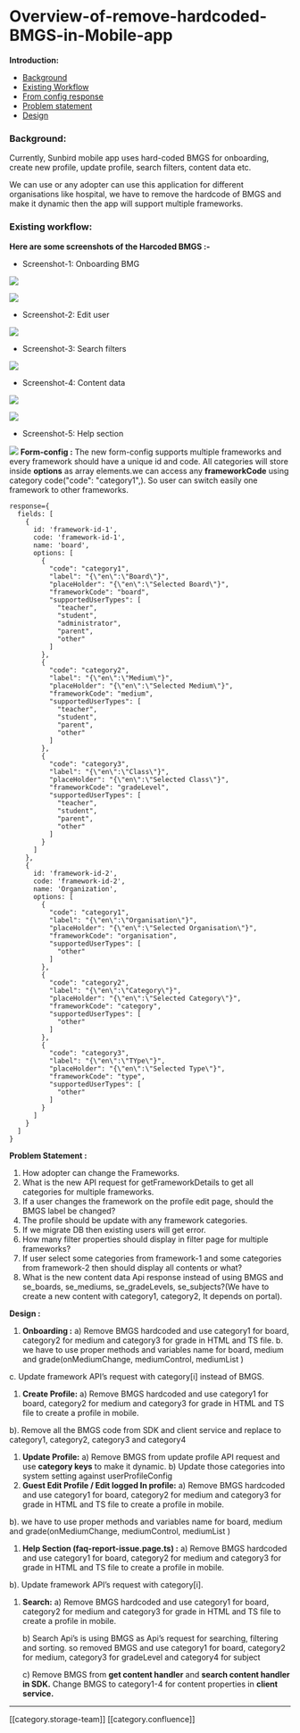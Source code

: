 # Overview-of-remove-hardcoded-BMGS-in-Mobile-app

**Introduction:**

* [Background](https://project-sunbird.atlassian.net/wiki/spaces/SUN/pages/3348889606/Overview+of+remove+hardcoded+BMGS+in+Mobile+app#Background%3A)
* [Existing Workflow](https://project-sunbird.atlassian.net/wiki/spaces/SUN/pages/3348889606/Overview+of+remove+hardcoded+BMGS+in+Mobile+app#Existing-workflow%3A)
* [From config response](https://project-sunbird.atlassian.net/wiki/spaces/SUN/pages/3348889606/Overview+of+remove+hardcoded+BMGS+in+Mobile+app#Form-config-%3A)
* [Problem statement](https://project-sunbird.atlassian.net/wiki/spaces/SUN/pages/3348889606/Overview+of+remove+hardcoded+BMGS+in+Mobile+app#Problem-Statement-%3A)
* [Design](https://project-sunbird.atlassian.net/wiki/spaces/SUN/pages/3348889606/Overview+of+remove+hardcoded+BMGS+in+Mobile+app#Design-%3A)

### Background:

Currently, Sunbird mobile app uses hard-coded BMGS for onboarding, create new profile, update profile, search filters, content data etc.

We can use or any adopter can use this application for different organisations like hospital, we have to remove the hardcode of BMGS and make it dynamic then the app will support multiple frameworks.

### Existing workflow:

**Here are some screenshots of the Harcoded BMGS :-**

* Screenshot-1: Onboarding BMG

![](images/storage/Screenshot\_20230728-120458.png)

![](images/storage/Screenshot\_20230728-120510.png)

* Screenshot-2: Edit user

![](images/storage/Screenshot\_20230728-120538.png)

* Screenshot-3: Search filters

![](images/storage/Screenshot\_20230728-120637.png)

* Screenshot-4: Content data

![](images/storage/Screenshot\_20230731-140038.png)

![](images/storage/Screenshot\_20230731-140133.png)

* Screenshot-5: Help section

![](images/storage/Screenshot\_20230808-101216.png) **Form-config :** The new form-config supports multiple frameworks and every framework should have a unique id and code. All categories will store inside **options** as array elements.we can access any **frameworkCode** using category code("code": "category1",). So user can switch easily one framework to other frameworks.

```
response={
  fields: [
    {
      id: 'framework-id-1',
      code: 'framework-id-1',
      name: 'board',
      options: [
        {
          "code": "category1",
          "label": "{\"en\":\"Board\"}",
          "placeHolder": "{\"en\":\"Selected Board\"}",
          "frameworkCode": "board",
          "supportedUserTypes": [
            "teacher",
            "student",
            "administrator",
            "parent",
            "other"
          ]
        },
        {
          "code": "category2",
          "label": "{\"en\":\"Medium\"}",
          "placeHolder": "{\"en\":\"Selected Medium\"}",
          "frameworkCode": "medium",
          "supportedUserTypes": [
            "teacher",
            "student",
            "parent",
            "other"
          ]
        },
        {
          "code": "category3",
          "label": "{\"en\":\"Class\"}",
          "placeHolder": "{\"en\":\"Selected Class\"}",
          "frameworkCode": "gradeLevel",
          "supportedUserTypes": [
            "teacher",
            "student",
            "parent",
            "other"
          ]
        }
      ]
    },
    {
      id: 'framework-id-2',
      code: 'framework-id-2',
      name: 'Organization',
      options: [
        {
          "code": "category1",
          "label": "{\"en\":\"Organisation\"}",
          "placeHolder": "{\"en\":\"Selected Organisation\"}",
          "frameworkCode": "organisation",
          "supportedUserTypes": [
            "other"
          ]
        },
        {
          "code": "category2",
          "label": "{\"en\":\"Category\"}",
          "placeHolder": "{\"en\":\"Selected Category\"}",
          "frameworkCode": "category",
          "supportedUserTypes": [
            "other"
          ]
        },
        {
          "code": "category3",
          "label": "{\"en\":\"TYpe\"}",
          "placeHolder": "{\"en\":\"Selected Type\"}",
          "frameworkCode": "type",
          "supportedUserTypes": [
            "other"
          ]
        }
      ]
    }
  ]
}
```

**Problem Statement :**

1. How adopter can change the Frameworks.
2. What is the new API request for getFrameworkDetails to get all categories for multiple frameworks.
3. If a user changes the framework on the profile edit page, should the BMGS label be changed?
4. The profile should be update with any framework categories.
5. If we migrate DB then existing users will get error.
6. How many filter properties should display in filter page for multiple frameworks?
7. If user select some categories from framework-1 and some categories from framework-2 then should display all contents or what?
8. What is the new content data Api response instead of using BMGS and se\_boards, se\_mediums, se\_gradeLevels, se\_subjects?(We have to create a new content with category1, category2, It depends on portal).

**Design :**

1. **Onboarding :** a) Remove BMGS hardcoded and use category1 for board, category2 for medium and category3 for grade in HTML and TS file. b. we have to use proper methods and variables name for board, medium and grade(onMediumChange, mediumControl, mediumList )&#x20;

c. Update framework API’s request with category\[i] instead of BMGS.

1. **Create Profile:** a) Remove BMGS hardcoded and use category1 for board, category2 for medium and category3 for grade in HTML and TS file to create a profile in mobile.

b). Remove all the BMGS code from SDK and client service and replace to category1, category2, category3 and category4

1. **Update Profile:** a) Remove BMGS from update profile API request and use **category keys** to make it dynamic. b) Update those categories into system setting against userProfileConfig
2. **Guest Edit Profile / Edit logged In profile:** a) Remove BMGS hardcoded and use category1 for board, category2 for medium and category3 for grade in HTML and TS file to create a profile in mobile.

b). we have to use proper methods and variables name for board, medium and grade(onMediumChange, mediumControl, mediumList )&#x20;

1. **Help Section (faq-report-issue.page.ts) :** a) Remove BMGS hardcoded and use category1 for board, category2 for medium and category3 for grade in HTML and TS file to create a profile in mobile.

b). Update framework API’s request with category\[i].

1.  **Search:** a) Remove BMGS hardcoded and use category1 for board, category2 for medium and category3 for grade in HTML and TS file to create a profile in mobile.

    b) Search Api’s is using BMGS as Api’s request for searching, filtering and sorting. so removed BMGS and use category1 for board, category2 for medium, category3 for gradeLevel and category4 for subject

    c) Remove BMGS from **get content handler** and **search content handler in SDK.** Change BMGS to category1-4 for content properties in **client service.**

***

\[\[category.storage-team]] \[\[category.confluence]]

